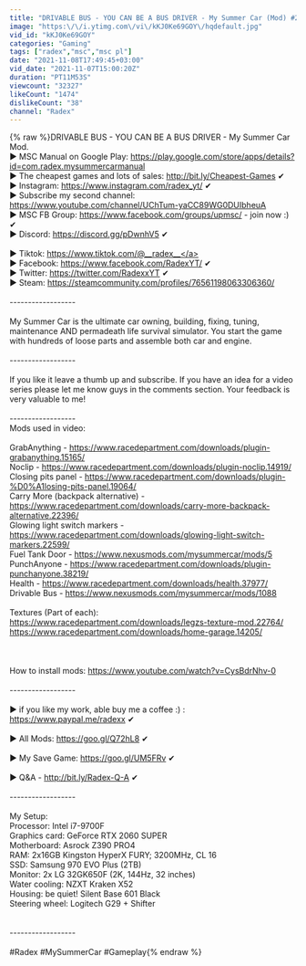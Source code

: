 ```yaml
---
title: "DRIVABLE BUS - YOU CAN BE A BUS DRIVER - My Summer Car (Mod) #236 | Radex"
image: "https:\/\/i.ytimg.com\/vi\/kKJ0Ke69GOY\/hqdefault.jpg"
vid_id: "kKJ0Ke69GOY"
categories: "Gaming"
tags: ["radex","msc","msc pl"]
date: "2021-11-08T17:49:45+03:00"
vid_date: "2021-11-07T15:00:20Z"
duration: "PT11M53S"
viewcount: "32327"
likeCount: "1474"
dislikeCount: "38"
channel: "Radex"
---
```

{% raw %}DRIVABLE BUS - YOU CAN BE A BUS DRIVER - My Summer Car Mod.<br />► MSC Manual on Google Play: <a rel="nofollow" target="blank" href="https://play.google.com/store/apps/details?id=com.radex.mysummercarmanual">https://play.google.com/store/apps/details?id=com.radex.mysummercarmanual</a><br />► The cheapest games and lots of sales: <a rel="nofollow" target="blank" href="http://bit.ly/Cheapest-Games">http://bit.ly/Cheapest-Games</a> ✔<br />► Instagram: <a rel="nofollow" target="blank" href="https://www.instagram.com/radex_yt/">https://www.instagram.com/radex_yt/</a> ✔<br />► Subscribe my second channel: <a rel="nofollow" target="blank" href="https://www.youtube.com/channel/UChTum-yaCC89WG0DUIbheuA">https://www.youtube.com/channel/UChTum-yaCC89WG0DUIbheuA</a><br />► MSC FB Group: <a rel="nofollow" target="blank" href="https://www.facebook.com/groups/upmsc/">https://www.facebook.com/groups/upmsc/</a> - join now :) ✔<br />► Discord: <a rel="nofollow" target="blank" href="https://discord.gg/pDwnhV5">https://discord.gg/pDwnhV5</a> ✔<br /><br />► Tiktok: <a rel="nofollow" target="blank" href="https://www.tiktok.com/@__radex__">https://www.tiktok.com/@__radex__</a><br />► Facebook: <a rel="nofollow" target="blank" href="https://www.facebook.com/RadexYT/">https://www.facebook.com/RadexYT/</a> ✔<br />► Twitter: <a rel="nofollow" target="blank" href="https://twitter.com/RadexxYT">https://twitter.com/RadexxYT</a> ✔<br />► Steam: <a rel="nofollow" target="blank" href="https://steamcommunity.com/profiles/76561198063306360/">https://steamcommunity.com/profiles/76561198063306360/</a><br /><br />------------------<br /><br />My Summer Car is the ultimate car owning, building, fixing, tuning, maintenance AND permadeath life survival simulator. You start the game with hundreds of loose parts and assemble both car and engine.<br /><br />------------------<br /><br />If you like it leave a thumb up and subscribe. If you have an idea for a video series please let me know guys in the comments section. Your feedback is very valuable to me!<br /><br />------------------<br />Mods used in video:<br /><br />GrabAnything - <a rel="nofollow" target="blank" href="https://www.racedepartment.com/downloads/plugin-grabanything.15165/">https://www.racedepartment.com/downloads/plugin-grabanything.15165/</a><br />Noclip - <a rel="nofollow" target="blank" href="https://www.racedepartment.com/downloads/plugin-noclip.14919/">https://www.racedepartment.com/downloads/plugin-noclip.14919/</a><br />Сlosing pits panel - <a rel="nofollow" target="blank" href="https://www.racedepartment.com/downloads/plugin-%D0%A1losing-pits-panel.19064/">https://www.racedepartment.com/downloads/plugin-%D0%A1losing-pits-panel.19064/</a><br />Carry More (backpack alternative) - <a rel="nofollow" target="blank" href="https://www.racedepartment.com/downloads/carry-more-backpack-alternative.22396/">https://www.racedepartment.com/downloads/carry-more-backpack-alternative.22396/</a><br />Glowing light switch markers - <a rel="nofollow" target="blank" href="https://www.racedepartment.com/downloads/glowing-light-switch-markers.22599/">https://www.racedepartment.com/downloads/glowing-light-switch-markers.22599/</a><br />Fuel Tank Door - <a rel="nofollow" target="blank" href="https://www.nexusmods.com/mysummercar/mods/5">https://www.nexusmods.com/mysummercar/mods/5</a><br />PunchAnyone - <a rel="nofollow" target="blank" href="https://www.racedepartment.com/downloads/plugin-punchanyone.38219/">https://www.racedepartment.com/downloads/plugin-punchanyone.38219/</a><br />Health - <a rel="nofollow" target="blank" href="https://www.racedepartment.com/downloads/health.37977/">https://www.racedepartment.com/downloads/health.37977/</a><br />Drivable Bus - <a rel="nofollow" target="blank" href="https://www.nexusmods.com/mysummercar/mods/1088">https://www.nexusmods.com/mysummercar/mods/1088</a><br /><br />Textures (Part of each):<br /><a rel="nofollow" target="blank" href="https://www.racedepartment.com/downloads/legzs-texture-mod.22764/">https://www.racedepartment.com/downloads/legzs-texture-mod.22764/</a><br /><a rel="nofollow" target="blank" href="https://www.racedepartment.com/downloads/home-garage.14205/">https://www.racedepartment.com/downloads/home-garage.14205/</a><br /><br /><br /><br />How to install mods: <a rel="nofollow" target="blank" href="https://www.youtube.com/watch?v=CysBdrNhv-0">https://www.youtube.com/watch?v=CysBdrNhv-0</a><br /><br />------------------<br /><br />► if you like my work, able buy me a coffee :) : <a rel="nofollow" target="blank" href="https://www.paypal.me/radexx">https://www.paypal.me/radexx</a> ✔<br /><br />► All Mods: <a rel="nofollow" target="blank" href="https://goo.gl/Q72hL8">https://goo.gl/Q72hL8</a> ✔<br /><br />► My Save Game: <a rel="nofollow" target="blank" href="https://goo.gl/UM5FRv">https://goo.gl/UM5FRv</a> ✔<br /><br />► Q&amp;A - <a rel="nofollow" target="blank" href="http://bit.ly/Radex-Q-A">http://bit.ly/Radex-Q-A</a> ✔<br /><br />------------------<br /><br />My Setup:<br />Processor: Intel i7-9700F<br />Graphics card: GeForce RTX 2060 SUPER<br />Motherboard: Asrock Z390 PRO4<br />RAM: 2x16GB Kingston HyperX FURY; 3200MHz, CL 16<br />SSD: Samsung 970 EVO Plus (2TB)<br />Monitor: 2x LG 32GK650F (2K, 144Hz, 32 inches)<br />Water cooling: NZXT Kraken X52<br />Housing: be quiet! Silent Base 601 Black<br />Steering wheel: Logitech G29 + Shifter<br /><br /><br />------------------<br /><br />#Radex #MySummerCar #Gameplay{% endraw %}
